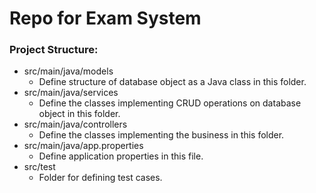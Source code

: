 # Repo for Exam System

### Project Structure:

- src/main/java/models
  - Define structure of database object as a Java class in this folder.
- src/main/java/services
  - Define the classes implementing CRUD operations on database object in this folder.
- src/main/java/controllers
  - Define the classes implementing the business in this folder.
- src/main/java/app.properties
  - Define application properties in this file.
- src/test
  - Folder for defining test cases.
